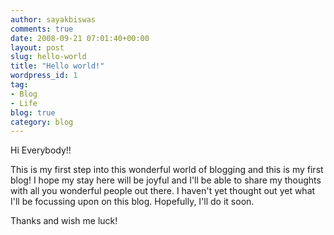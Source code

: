 ```yaml
---
author: sayakbiswas
comments: true
date: 2008-09-21 07:01:40+00:00
layout: post
slug: hello-world
title: "Hello world!"
wordpress_id: 1
tag:
- Blog
- Life
blog: true
category: blog
---
```


Hi Everybody!!

This is my first step into this wonderful world of blogging and this is my first blog! I hope my stay here will be joyful and I'll be able to share my thoughts with all you wonderful people out there. I haven't yet thought out yet what I'll be focussing upon on this blog. Hopefully, I'll do it soon.

Thanks and wish me luck!
